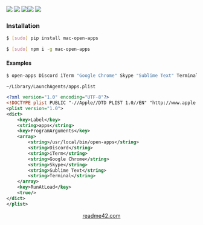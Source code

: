 <!--
https://readme42.com
-->



[![](https://img.shields.io/badge/OS-Unix-blue.svg?longCache=True)]()
[![](https://img.shields.io/pypi/v/mac-open-apps.svg?maxAge=3600)](https://pypi.org/project/mac-open-apps/)
[![](https://img.shields.io/npm/v/mac-open-apps.svg?maxAge=3600)](https://www.npmjs.com/package/mac-open-apps)[![](https://img.shields.io/badge/License-Unlicense-blue.svg?longCache=True)](https://unlicense.org/)
[![](https://github.com/andrewp-as-is/mac-open-apps/workflows/tests42/badge.svg)](https://github.com/andrewp-as-is/mac-open-apps/actions)

### Installation
```bash
$ [sudo] pip install mac-open-apps
```

```bash
$ [sudo] npm i -g mac-open-apps
```

#### Examples
```bash
$ open-apps Discord iTerm "Google Chrome" Skype "Sublime Text" Terminal
```

`~/Library/LaunchAgents/apps.plist`
```xml
<?xml version="1.0" encoding="UTF-8"?>
<!DOCTYPE plist PUBLIC "-//Apple//DTD PLIST 1.0//EN" "http://www.apple.com/DTDs/PropertyList-1.0.dtd">
<plist version="1.0">
<dict>
    <key>Label</key>
    <string>apps</string>
    <key>ProgramArguments</key>
    <array>
        <string>/usr/local/bin/open-apps</string>
        <string>Discord</string>
        <string>iTerm</string>
        <string>Google Chrome</string>
        <string>Skype</string>
        <string>Sublime Text</string>
        <string>Terminal</string>
    </array>
    <key>RunAtLoad</key>
    <true/>
</dict>
</plist>
```

<p align="center">
    <a href="https://readme42.com/">readme42.com</a>
</p>